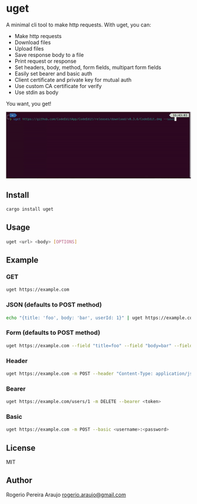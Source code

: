 # uget

A minimal cli tool to make http requests.
With uget, you can:

* Make http requests
* Download files
* Upload files
* Save response body to a file
* Print request or response
* Set headers, body, method, form fields, multipart form fields
* Easily set bearer and basic auth
* Client certificate and private key for mutual auth
* Use custom CA certificate for verify
* Use stdin as body

You want, you get!

![uget](uget.gif)


## Install

```sh
cargo install uget
```

## Usage

```sh
uget <url> <body> [OPTIONS]
```

## Example

### GET
```sh
uget https://example.com
```

### JSON (defaults to POST method)
```sh
echo "{title: 'foo', body: 'bar', userId: 1}" | uget https://example.com
```

### Form (defaults to POST method)
```sh
uget https://example.com --field "title=foo" --field "body=bar" --field "userId=1"
```

### Header
```sh
uget https://example.com -m POST --header "Content-Type: application/json" "{ title: 'foo', body: 'bar', userId: 1 }"
```

### Bearer
```sh
uget https://example.com/users/1 -m DELETE --bearer <token>
```

### Basic
```sh
uget https://example.com -m POST --basic <username>:<password>
```

## License

MIT

## Author

Rogerio Pereira Araujo <rogerio.araujo@gmail.com>
